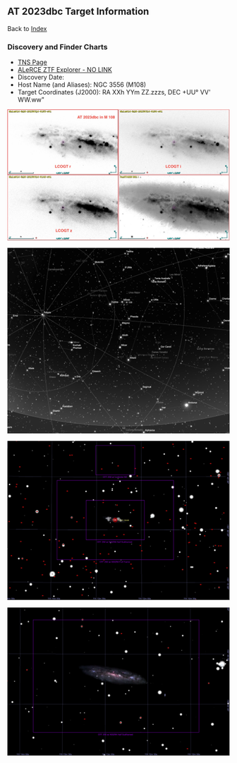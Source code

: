 ## AT 2023dbc Target Information

Back to [Index](../index.html)

### Discovery and Finder Charts

* [TNS Page](https://www.wis-tns.org/object/2023ZZZZ)
* [ALeRCE ZTF Explorer - NO LINK](https://alerce.online/object/ZTF23AAAAAA)
* Discovery Date: 
* Host Name (and Aliases): NGC 3556 (M108)
* Target Coordinates (J2000): RA XXh YYm ZZ.zzzs, DEC +UU&deg; VV' WW.ww"

![Las Cumbres Observatory r' i' z images](./2023dbc_lcogt_riz_2023-03-14.jpg)

![Sky Safari Finder Chart](./SkySafariFinderChart.png)

![TheSkyX Finder Chart](./TheSkyXFinderChart.png)

![TheSkyX Finder Chart-Zoomed](./TheSkyXFinderChart-Zoomed.png)
